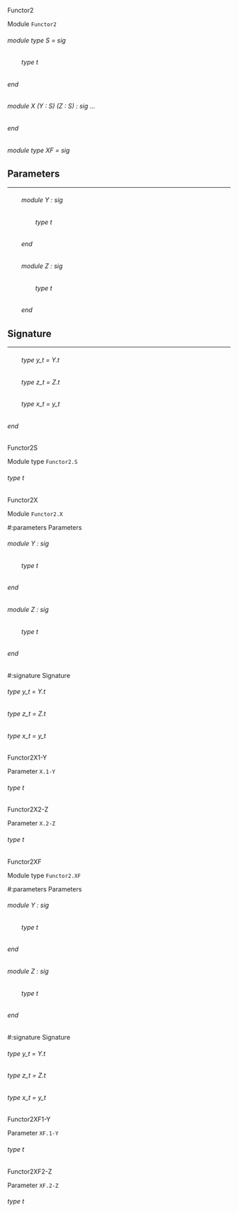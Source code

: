 Functor2

 Module  `` Functor2 `` 
<a id="module-type-S"></a>
###### module type S = sig

<a id="type-t"></a>
###### &nbsp; &nbsp; &nbsp; &nbsp; type t



###### end



<a id="module-X"></a>
###### module X (Y : S) (Z : S) : sig ... 
###### end



<a id="module-type-XF"></a>
###### module type XF = sig


## Parameters
---


<a id="argument-1-Y"></a>
###### &nbsp; &nbsp; &nbsp; &nbsp; module Y : sig

<a id="type-t"></a>
###### &nbsp; &nbsp; &nbsp; &nbsp; &nbsp; &nbsp; &nbsp; &nbsp; type t



###### &nbsp; &nbsp; &nbsp; &nbsp; end



<a id="argument-2-Z"></a>
###### &nbsp; &nbsp; &nbsp; &nbsp; module Z : sig

<a id="type-t"></a>
###### &nbsp; &nbsp; &nbsp; &nbsp; &nbsp; &nbsp; &nbsp; &nbsp; type t



###### &nbsp; &nbsp; &nbsp; &nbsp; end




## Signature
---


<a id="type-y_t"></a>
###### &nbsp; &nbsp; &nbsp; &nbsp; type y_t = Y.t



<a id="type-z_t"></a>
###### &nbsp; &nbsp; &nbsp; &nbsp; type z_t = Z.t



<a id="type-x_t"></a>
###### &nbsp; &nbsp; &nbsp; &nbsp; type x_t = y_t



###### end


Functor2S

 Module type  `` Functor2.S `` 
<a id="type-t"></a>
###### type t


Functor2X

 Module  `` Functor2.X `` 

#:parameters  Parameters


<a id="argument-1-Y"></a>
###### module Y : sig

<a id="type-t"></a>
###### &nbsp; &nbsp; &nbsp; &nbsp; type t



###### end



<a id="argument-2-Z"></a>
###### module Z : sig

<a id="type-t"></a>
###### &nbsp; &nbsp; &nbsp; &nbsp; type t



###### end




#:signature  Signature


<a id="type-y_t"></a>
###### type y_t = Y.t



<a id="type-z_t"></a>
###### type z_t = Z.t



<a id="type-x_t"></a>
###### type x_t = y_t


Functor2X1-Y

 Parameter  `` X.1-Y `` 
<a id="type-t"></a>
###### type t


Functor2X2-Z

 Parameter  `` X.2-Z `` 
<a id="type-t"></a>
###### type t


Functor2XF

 Module type  `` Functor2.XF `` 

#:parameters  Parameters


<a id="argument-1-Y"></a>
###### module Y : sig

<a id="type-t"></a>
###### &nbsp; &nbsp; &nbsp; &nbsp; type t



###### end



<a id="argument-2-Z"></a>
###### module Z : sig

<a id="type-t"></a>
###### &nbsp; &nbsp; &nbsp; &nbsp; type t



###### end




#:signature  Signature


<a id="type-y_t"></a>
###### type y_t = Y.t



<a id="type-z_t"></a>
###### type z_t = Z.t



<a id="type-x_t"></a>
###### type x_t = y_t


Functor2XF1-Y

 Parameter  `` XF.1-Y `` 
<a id="type-t"></a>
###### type t


Functor2XF2-Z

 Parameter  `` XF.2-Z `` 
<a id="type-t"></a>
###### type t

